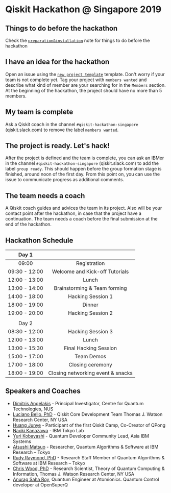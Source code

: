# Qiskit Hackathon @ Singapore 2019

## Things to do before the hackathon

Check the [`preparation&installation`](preparation%26installation.md) note for things to do before the hackathon

## I have an idea for the hackathon

Open an issue using the [`new project template`](https://github.com/qiskit-community/qiskit-hackathon-singapore-19/issues/new?assignees=&labels=members+wanted&template=new-project-template.md&title=Project+name) template.
Don't worry if your team is not complete yet.
Tag your project with `members wanted` and describe what kind of member are your searching for in the `Members` section.
At the beginning of the hackathon, the project should have no more than 5 members.

## My team is complete

Ask a Qiskit coach in the channel `#qiskit-hackathon-singapore` (qiskit.slack.com) to remove the label `members wanted`.

## The project is ready. Let's hack!

After the project is defined and the team is complete, you can ask an IBMer in the channel `#qiskit-hackathon-singapore` (qiskit.slack.com) to add the label `group ready`. This should happen before the group formation stage is finished, around noon of the first day. From this point on, you can use the issue to communicate progress as additional comments.

## The team needs a coach

A Qiskit coach guides and advices the team in its project.
Also will be your contact point after the hackathon, in case that the project have a continuation.
The team needs a coach before the final submission at the end of the hackathon.


## Hackathon Schedule

| Day 1 |  |
|:--------------:|:---------------------------------:|
| 09:00 | Registration |
| 09:30 - 12:00 | Welcome and Kick-off Tutorials |
| 12:00 - 13:00 | Lunch |
| 13:00 - 14:00 | Brainstorming & Team forming |
| 14:00 - 18:00 | Hacking Session 1 |
| 18:00 - 19:00 | Dinner |
| 19:00 - 20:00 | Hacking Session 2 |
|  |  |
| Day 2 |  |
| 08:30 - 12:00 | Hacking Session 3 |
| 12:00 - 13:00 | Lunch |
| 13:00 - 15:30 | Final Hacking Session |
| 15:00 - 17:00 | Team Demos |
| 17:00 - 18:00 | Closing ceremony |
| 18:00 - 19:00 | Closing networking event & snacks |


## Speakers and Coaches

  * [Dimitris Angelakis](https://quantumlah.org/people/profile/dimitris) - Principal Investigator, Centre for Quantum Technologies, NUS
  * [Luciano Bello, PhD](https://researcher.watson.ibm.com/researcher/view.php?person=ibm-Luciano.Bello) - Qiskit Core Development Team Thomas J. Watson Research Center, NY USA
  * [Huang Junye](https://github.com/HuangJunye) - Participant of the first Qiskit Camp, Co-Creator of QPong
  * [Naoki Kanazawa](https://researcher.watson.ibm.com/researcher/view.php?person=jp-KNZWNAO) - IBM Tokyo Lab
  * [Yuri Kobayashi](https://github.com/veenaiyuri) - Quantum Developer Community Lead, Asia IBM Systems
  * [Atsushi Matsuo](https://researcher.watson.ibm.com/researcher/view.php?person=jp-MATSUOA) - Researcher, Quantum Algorithms & Software at IBM Research – Tokyo
  * [Rudy Raymond, PhD](https://researcher.watson.ibm.com/researcher/view.php?person=jp-RUDYHAR) - Research Staff Member of Quantum Algorithms & Software at IBM Research – Tokyo
  * [Chris Wood, PhD](https://researcher.watson.ibm.com/researcher/view.php?person=us-cjwood) - Research Scientist, Theory of Quantum Computing & Information, Thomas J. Watson Research Center, NY USA
  * [Anurag Saha Roy](https://www.anuragsaharoy.me/), Quantum Engineer at Atomionics. Quantum Control developer at OpenSuperQ
